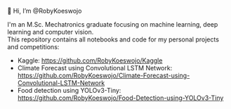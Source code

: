👋 Hi, I’m @RobyKoeswojo

I'm an M.Sc. Mechatronics graduate focusing on machine learning, deep learning and computer vision.  
This repository contains all notebooks and code for my personal projects and competitions:  
- Kaggle: https://github.com/RobyKoeswojo/Kaggle
- Climate Forecast using Convolutional LSTM Network: https://github.com/RobyKoeswojo/Climate-Forecast-using-Convolutional-LSTM-Network
- Food detection using YOLOv3-Tiny: https://github.com/RobyKoeswojo/Food-Detection-using-YOLOv3-Tiny

<!---
RobyKoeswojo/RobyKoeswojo is a ✨ special ✨ repository because its `README.md` (this file) appears on your GitHub profile.
You can click the Preview link to take a look at your changes.
--->
